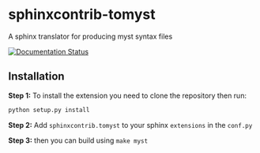 # sphinxcontrib-tomyst
A sphinx translator for producing myst syntax files

[![Documentation Status](https://readthedocs.org/projects/sphinxcontrib-tomyst/badge/?version=latest)](https://sphinxcontrib-tomyst.readthedocs.io/en/latest/?badge=latest)
  

## Installation

**Step 1:** To install the extension you need to clone the repository then run:

```bash
python setup.py install
```

**Step 2:** Add `sphinxcontrib.tomyst` to your sphinx `extensions` in the `conf.py`

**Step 3:** then you can build using `make myst`
